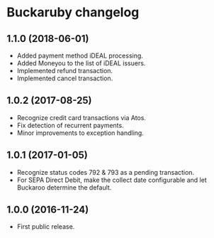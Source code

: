 # Buckaruby changelog

## 1.1.0 (2018-06-01)
- Added payment method iDEAL processing.
- Added Moneyou to the list of iDEAL issuers.
- Implemented refund transaction.
- Implemented cancel transaction.

## 1.0.2 (2017-08-25)

- Recognize credit card transactions via Atos.
- Fix detection of recurrent payments.
- Minor improvements to exception handling.

## 1.0.1 (2017-01-05)

- Recognize status codes 792 & 793 as a pending transaction.
- For SEPA Direct Debit, make the collect date configurable and let Buckaroo determine the default.

## 1.0.0 (2016-11-24)

- First public release.
